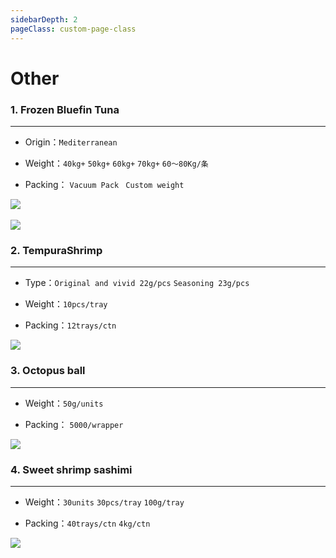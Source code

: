 ```yaml
---
sidebarDepth: 2
pageClass: custom-page-class
---
```

# Other

### 1. Frozen Bluefin Tuna
<hr>

- Origin：`Mediterranean` </p>
- Weight：`40kg+` `50kg+` `60kg+` `70kg+` `60～80Kg/条`</p>
- Packing： `Vacuum Pack ` ` Custom weight `</p>

<div class="imgb">
 <img src="https://yuhuawebsite.oss-cn-hongkong.aliyuncs.com/P-F-0.%E8%97%8D%E9%B0%AD%E9%87%91%E6%9E%AA%E9%B1%BC-Bluefin-tuna.jpg">
 <br>
 <br>
 <img src="https://yuhuawebsite.oss-cn-hongkong.aliyuncs.com/demoFish.jpg">
</div>

### 2. TempuraShrimp
<hr>

- Type：`Original and vivid 22g/pcs` `Seasoning 23g/pcs`</p>
- Weight：`10pcs/tray`</p>
- Packing：`12trays/ctn`</p>

<div class="imgb" >
 <img  src="https://yuhuawebsite.oss-cn-hongkong.aliyuncs.com/A-2.%E5%A4%A9%E5%A6%87%E7%BD%97%E8%99%BE--Tempura%20shrimp.jpg">
</div>

### 3. Octopus ball
<hr>

- Weight：`50g/units`</p>
- Packing： `5000/wrapper`</p>

<div class="imgb" >
 <img  src="https://yuhuawebsite.oss-cn-hongkong.aliyuncs.com/A-O-%E7%AB%A0%E9%B1%BC%E4%B8%B8%E5%AD%90-Octopus%20ball.jpg">
</div>



### 4. Sweet shrimp sashimi
<hr>

- Weight：`30units` `30pcs/tray` `100g/tray` </p>
- Packing：`40trays/ctn` `4kg/ctn`</p>

<div class="imgb">
 <img src="https://yuhuawebsite.oss-cn-hongkong.aliyuncs.com/R-6.%E5%8C%97%E6%9E%81%E7%94%9C%E8%99%BE%E5%88%BA%E8%BA%AB--Sweet%20shrimp%20sashimi.jpg">
</div>

<footBarEn></footBarEn>